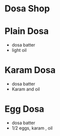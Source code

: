 # Dosa Shop
# Plain Dosa
 * dosa batter
 * light oil
# Karam Dosa
  * dosa batter 
  * Karam and oil 
# Egg Dosa
  * dosa batter
  * 1/2 eggs, karam , oil
